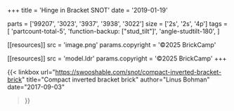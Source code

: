+++
title = 'Hinge in Bracket SNOT'
date  = '2019-01-19'

parts = ['99207', '3023', '3937', '3938', '3022']
size  = ['2s', '2s', '4p']
tags  = [
  'partcount-total-5',
  'function-backup: ["stud_tilt"]',
  'angle-studtilt-180',
]

[[resources]]
src              = 'image.png'
params.copyright = '©2025 BrickCamp'

[[resources]]
src              = 'model.ldr'
params.copyright = '©2025 BrickCamp'
+++

{{< linkbox
    url="https://swooshable.com/snot/compact-inverted-bracket-brick"
    title="Compact inverted bracket brick"
    author="Linus Bohman"
    date="2017-09-03"
>}}
